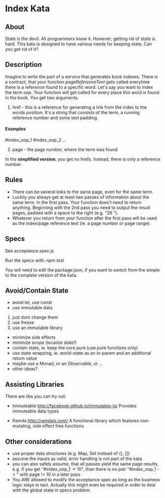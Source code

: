 # Index Kata

## About

State is the devil. All programmers know it. However, getting rid of state is hard. This kata is designed to have various needs for keeping state. Can you get rid of it?

## Description
Imagine to write the part of a service that generates book indexes. There is a contract, that your function *pageReferenceText* gets called everytime there is a reference found to a specific word. Let's say you want to index the term *oop*. Your function will get called for every place this word is found in the book. You get two arguments.

1. href - this is a reference for generating a link from the index to the words position. It's a string that consists of the term, a running reference number and some text padding. 

#### Examples
 #index_oop_1
 #index_oop_2
...

2. page - the page number, where the term was found

In the **simplified version**, you get no hrefs. Instead, there is only a reference number.

## Rules

* There can be several links to the same page, even for the same term. 
* Luckily you always get at least two passes of information about the same term. In the first pass. Your function does't need to return anything. Beginning with the 2nd pass you need to output the result pages, padded with a space to the right (e.g. "26 ").
* Whatever you return from your function after the first pass will be used as the index/page reference text (ie. a page number or page range).

## Specs

See acceptance.spec.js

Run the specs with: *npm test*

You will need to edit the package.json, if you want to switch from the simple to the complete version of the kata.

## Avoid/Contain State

* avoid let, use const
* use immutable data
 1. just dont change them
 2. use freeze
 3. use an immutable library
* minimize side effects
* minimize scope (localize state!)
* contain state, ie. keep the core pure (use pure functions only)
* use state wrapping, ie. world-state as an in-param and an additional return value
* maybe use a Monad, or an Observable, or ...
* other ideas?

## Assisting Libraries

There are libs you can try out:

* Immuteable http://facebook.github.io/immutable-js/
  Provides immuteable data types
  
* Ramda http://ramdajs.com/
  A functional library which features non-mutating, side effect free functions

## Other considerations

* use proper data structures (e.g. Map, Set instead of {}, [])
* assume the inputs as valid, error handling is not part of the kata
* you can also safely assume, that all passes yield the same page results, 
  e.g. if you get "#index_oop_1 -> 10", than there is no pair "#index_oop_1 -> <page>" with page != 10 in a later pass
* You ARE allowed to modify the acceptance spec as long as the business logic stays in tact.
  Actually this might even be required in order to deal with the global state in specs problem.